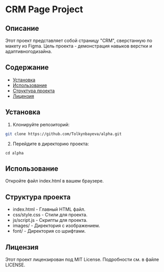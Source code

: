 # CRM Page Project

## Описание
Этот проект представляет собой страницу "CRM", сверстанную по макету из Figma. Цель проекта - демонстрация навыков верстки и адаптивногодизайна.

## Содержание
- [Установка](#установка)
- [Использование](#использование)
- [Структура проекта](#структура-проекта)
- [Лицензия](#лицензия)

## Установка
1. Клонируйте репозиторий:
 ```bash
git clone https://github.com/Tolkynbayeva/alpha.git
```
2. Перейдите в директорию проекта:
```
cd alpha
```

## Использование
Откройте файл index.html в вашем браузере.

## Структура проекта
- index.html - Главный HTML файл.
- css/style.css - Стили для проекта.
- js/script.js - Скрипты для проекта.
- images/ - Директория с изображением.
- font/ - Директория со шрифтами.

## Лицензия
Этот проект лицензирован под MIT License. Подробности см. в файле LICENSE.